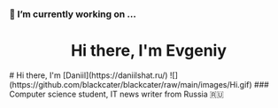 ###  🔭 I’m currently working on ...

<h1 align="center">Hi there, I'm Evgeniy</h1>
<!-- <img width="100" height="100" src="https://c.tenor.com/s5FIe_do3HIAAAAd/%D0%BA%D0%BE%D1%82-%D1%87%D0%B0%D0%B2%D0%BA%D0%B0%D0%B5%D1%82.gif"> -->
# Hi there, I'm [Daniil](https://daniilshat.ru/) ![](https://github.com/blackcater/blackcater/raw/main/images/Hi.gif) 
### Computer science student, IT news writer from Russia 🇷🇺

<!--
**evzhen/evzhen** is a ✨ _special_ ✨ repository because its `README.md` (this file) appears on your GitHub profile.

Here are some ideas to get you started:

- 🔭 I’m currently working on ...
- 🌱 I’m currently learning ...
- 👯 I’m looking to collaborate on ...
- 🤔 I’m looking for help with ...
- 💬 Ask me about ...
- 📫 How to reach me: ...
- 😄 Pronouns: ...
- ⚡ Fun fact: ...
Hi there 👋
-->
